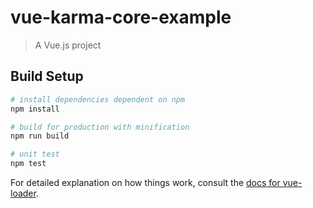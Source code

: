 # vue-karma-core-example

> A Vue.js project

## Build Setup 

``` bash
# install dependencies dependent on npm
npm install

# build for production with minification
npm run build

# unit test
npm test
```

For detailed explanation on how things work, consult the [docs for vue-loader](http://vuejs.github.io/vue-loader).

